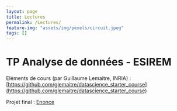 ```yaml
---
layout: page
title: Lectures
permalink: /Lectures/
feature-img: "assets/img/pexels/circuit.jpeg"
tags: []
---
```


# TP Analyse de données - ESIREM 
Eléments de cours (par Guillaume Lemaitre, INRIA) : [https://github.com/glemaitre/datascience_starter_course](https://github.com/glemaitre/datascience_starter_course)

Projet final : [Enonce](../assets/pdf/enonce.pdf)